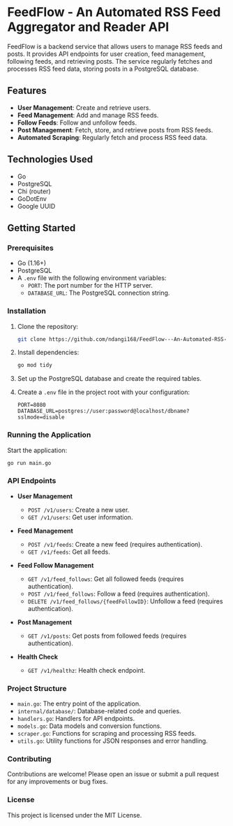 # FeedFlow - An Automated RSS Feed Aggregator and Reader API

FeedFlow is a backend service that allows users to manage RSS feeds and posts. It provides API endpoints for user creation, feed management, following feeds, and retrieving posts. The service regularly fetches and processes RSS feed data, storing posts in a PostgreSQL database.

## Features

- **User Management**: Create and retrieve users.
- **Feed Management**: Add and manage RSS feeds.
- **Follow Feeds**: Follow and unfollow feeds.
- **Post Management**: Fetch, store, and retrieve posts from RSS feeds.
- **Automated Scraping**: Regularly fetch and process RSS feed data.

## Technologies Used

- Go
- PostgreSQL
- Chi (router)
- GoDotEnv
- Google UUID

## Getting Started

### Prerequisites

- Go (1.16+)
- PostgreSQL
- A `.env` file with the following environment variables:
  - `PORT`: The port number for the HTTP server.
  - `DATABASE_URL`: The PostgreSQL connection string.

### Installation

1. Clone the repository:
   ```bash
   git clone https://github.com/ndangi168/FeedFlow---An-Automated-RSS-Feed-Aggregator-and-Reader-API
   ```

2. Install dependencies:
   ```bash
   go mod tidy
   ```

3. Set up the PostgreSQL database and create the required tables.

4. Create a `.env` file in the project root with your configuration:
   ```env
   PORT=8080
   DATABASE_URL=postgres://user:password@localhost/dbname?sslmode=disable
   ```

### Running the Application

Start the application:
```bash
go run main.go
```

### API Endpoints

- **User Management**
  - `POST /v1/users`: Create a new user.
  - `GET /v1/users`: Get user information.

- **Feed Management**
  - `POST /v1/feeds`: Create a new feed (requires authentication).
  - `GET /v1/feeds`: Get all feeds.

- **Feed Follow Management**
  - `GET /v1/feed_follows`: Get all followed feeds (requires authentication).
  - `POST /v1/feed_follows`: Follow a feed (requires authentication).
  - `DELETE /v1/feed_follows/{feedFollowID}`: Unfollow a feed (requires authentication).

- **Post Management**
  - `GET /v1/posts`: Get posts from followed feeds (requires authentication).

- **Health Check**
  - `GET /v1/healthz`: Health check endpoint.

### Project Structure

- `main.go`: The entry point of the application.
- `internal/database/`: Database-related code and queries.
- `handlers.go`: Handlers for API endpoints.
- `models.go`: Data models and conversion functions.
- `scraper.go`: Functions for scraping and processing RSS feeds.
- `utils.go`: Utility functions for JSON responses and error handling.

### Contributing

Contributions are welcome! Please open an issue or submit a pull request for any improvements or bug fixes.

### License

This project is licensed under the MIT License.
